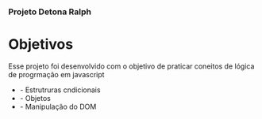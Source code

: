 ### Projeto Detona Ralph 

<h1>Objetivos</h1>
<p>Esse projeto foi desenvolvido com o objetivo de praticar coneitos de lógica de progrmação em javascript</p>

<ul>
    <li>- Estrutruras cndicionais</li>
    <li>- Objetos</li>
    <li>- Manipulação do DOM</li>
</ul>